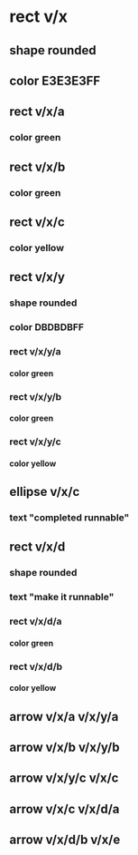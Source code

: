 # rect v/x
## shape rounded
## color E3E3E3FF
## rect v/x/a
### color green
## rect v/x/b
### color green
## rect v/x/c
### color yellow
## rect v/x/y
### shape rounded
### color DBDBDBFF
### rect v/x/y/a
#### color green
### rect v/x/y/b
#### color green
### rect v/x/y/c
#### color yellow
## ellipse v/x/c
### text "completed runnable"
## rect v/x/d
### shape rounded
### text "make it runnable"
### rect v/x/d/a
#### color green
### rect v/x/d/b
#### color yellow
## arrow v/x/a v/x/y/a
## arrow v/x/b v/x/y/b
## arrow v/x/y/c v/x/c
## arrow v/x/c v/x/d/a
## arrow v/x/d/b v/x/e
